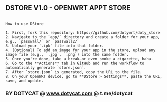 ## DSTORE V1.0 - OPENWRT APPT STORE

<pre><code>
How to use DStore

1. First, fork this repository: https://github.com/dotywrt/doty_store
2. Navigate to the `app/` directory and create a folder for your app, e.g., `passwall/` or `passwall2/`
3. Upload your `.ipk` file into that folder.
4. (Optional) To add an image for your app in the store, upload any image file (e.g., `.jpg`, `.png`) into the same folder.
5. Once you're done, take a break—or even smoke a cigarette, haha.
6. Go to the **Actions** tab in GitHub and run the workflow to automatically generate `store.json`.
7. After `store.json` is generated, copy the URL to the file.
8. On your OpenWRT device, go to **DStore > Settings**, paste the URL, save, and update.
</code></pre>

### BY DOTYCAT @ www.dotycat.com @ t.me/dotycat
